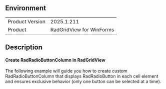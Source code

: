 ## Environment
<table>
    <tr>
        <td>Product Version</td>
        <td>2025.1.211</td>
    </tr>
    <tr>
        <td>Product</td>
        <td>RadGridView for WinForms</td>
    </tr>
</table>


## Description 

#### Create RadRadioButtonColumn in RadGridView

The following example will guide you how to create custom RadRadioButtonColumn that displays RadRadioButton in each cell element and ensures exclusive behavior (only one button can be selected at a time). 

